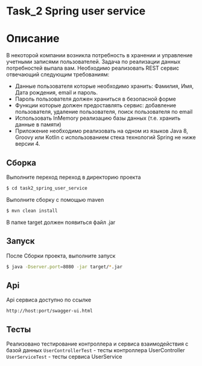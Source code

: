 # Task_2 Spring user service

# Описание

В некоторой компании возникла потребность в хранении и управление учетными записями пользователей.
Задача по реализации данных потребностей выпала вам.
Необходимо реализовать REST сервис отвечающий следующим требованиям:
* Данные пользователя которые необходимо хранить: Фамилия, Имя, Дата рождения, email и пароль.
* Пароль пользователя должен храниться в безопасной форме
* Функции которые должен предоставлять сервис: добавление пользователя, удаление пользователя, поиск пользователя по email
* Использовать InMemory реализацию базы данных (т.е. хранить данные в памяти)
* Приложение необходимо реализовать на одном из языков Java 8, Groovy или Kotlin c использованием стека технологий Spring не ниже версии 4.

## Сборка

Выполните переход переход в директорию проекта

```sh
$ cd task2_spring_user_service
```

Выполните сборку с помощью maven

```sh
$ mvn clean install
```

В папке target должен появиться файл .jar

## Запуск

После Сборки проекта, выполните запуск

```sh
$ java -Dserver.port=8080 -jar target/*.jar
```


## Api

Api сервиса доступно по ссылке

`http://host:port/swagger-ui.html`

## Тесты

Реализовано тестирование контроллера и сервиса взаимодействия с базой данных
`UserControllerTest` - тесты контроллера UserController
`UserServiceTest` - тесты сервиса UserService